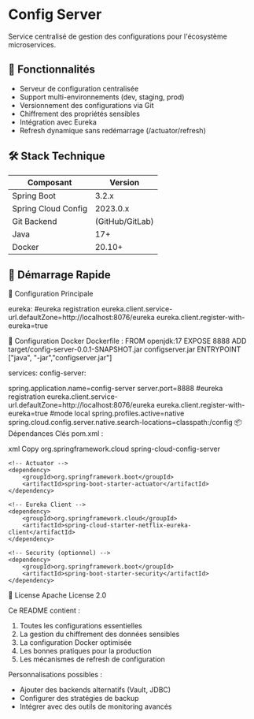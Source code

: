 # Config Server

Service centralisé de gestion des configurations pour l'écosystème microservices.

## 🌟 Fonctionnalités
- Serveur de configuration centralisée
- Support multi-environnements (dev, staging, prod)
- Versionnement des configurations via Git
- Chiffrement des propriétés sensibles
- Intégration avec Eureka
- Refresh dynamique sans redémarrage (/actuator/refresh)

## 🛠 Stack Technique
| Composant          | Version       |
|--------------------|---------------|
| Spring Boot        | 3.2.x         |
| Spring Cloud Config| 2023.0.x      |
| Git Backend        | (GitHub/GitLab)|
| Java               | 17+           |
| Docker             | 20.10+        |

## 🚀 Démarrage Rapide

🔧 Configuration Principale



eureka:
  #eureka registration
eureka.client.service-url.defaultZone=http://localhost:8076/eureka
eureka.client.register-with-eureka=true


🐳 Configuration Docker
Dockerfile :
FROM openjdk:17
EXPOSE 8888
ADD target/config-server-0.0.1-SNAPSHOT.jar configserver.jar
ENTRYPOINT ["java", "-jar","configserver.jar"]

services:
  config-server:
   
 spring.application.name=config-server
server.port=8888
#eureka registration
eureka.client.service-url.defaultZone=http://localhost:8076/eureka
eureka.client.register-with-eureka=true
#mode local
spring.profiles.active=native
spring.cloud.config.server.native.search-locations=classpath:/config
📦 Dépendances Clés
pom.xml :

xml
Copy
<dependencies>
    <!-- Config Server -->
    <dependency>
        <groupId>org.springframework.cloud</groupId>
        <artifactId>spring-cloud-config-server</artifactId>
    </dependency>
    
    <!-- Actuator -->
    <dependency>
        <groupId>org.springframework.boot</groupId>
        <artifactId>spring-boot-starter-actuator</artifactId>
    </dependency>
    
    <!-- Eureka Client -->
    <dependency>
        <groupId>org.springframework.cloud</groupId>
        <artifactId>spring-cloud-starter-netflix-eureka-client</artifactId>
    </dependency>
    
    <!-- Security (optionnel) -->
    <dependency>
        <groupId>org.springframework.boot</groupId>
        <artifactId>spring-boot-starter-security</artifactId>
    </dependency>
</dependencies>


📄 License
Apache License 2.0



Ce README contient :
1. Toutes les configurations essentielles
2. La gestion du chiffrement des données sensibles
3. La configuration Docker optimisée
4. Les bonnes pratiques pour la production
5. Les mécanismes de refresh de configuration

Personnalisations possibles :
- Ajouter des backends alternatifs (Vault, JDBC)
- Configurer des stratégies de backup
- Intégrer avec des outils de monitoring avancés
